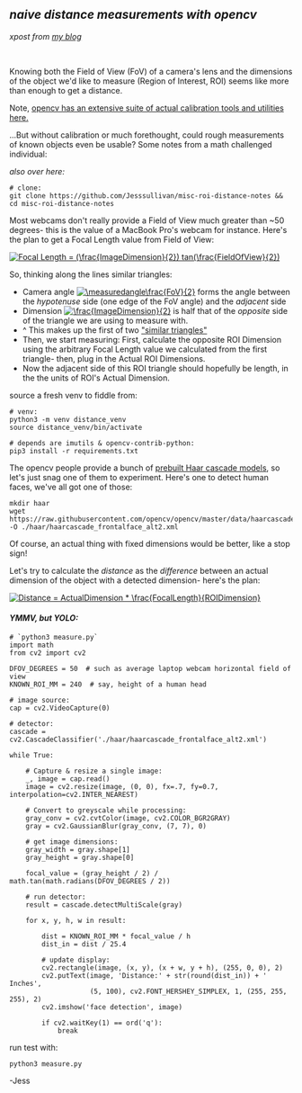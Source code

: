 ## *naive distance measurements with opencv*

*xpost from [my blog](https://transscendsurvival.org/)*

<br/>

Knowing both the Field of View (FoV) of a camera's lens and the dimensions of the object we'd like to measure (Region of Interest, ROI) seems like more than enough to get a distance.

Note, [opencv has an extensive suite of actual calibration tools and utilities here.](https://docs.opencv.org/4.5.0/d9/db7/tutorial_py_table_of_contents_calib3d.html)

...But without calibration or much forethought, could rough measurements of known objects even be usable?  Some notes from a math challenged individual:

*also over here:*
```
# clone:
git clone https://github.com/Jesssullivan/misc-roi-distance-notes && cd misc-roi-distance-notes
```



Most webcams don't really provide a Field of View much greater than ~50 degrees- this is the value of a MacBook Pro's webcam for instance.  Here's the plan to get a Focal Length value from Field of View:


<a href="https://www.codecogs.com/eqnedit.php?latex=Focal&space;Length&space;=&space;(\frac{ImageDimension}{2})&space;tan(\frac{FieldOfView}{2})" target="_blank" rel="noopener"><img src="https://latex.codecogs.com/gif.latex?Focal&space;Length&space;=&space;(\frac{ImageDimension}{2})&space;tan(\frac{FieldOfView}{2})" title="Focal Length = (\frac{ImageDimension}{2}) tan(\frac{FieldOfView}{2})" /></a>


So, thinking along the lines similar triangles:

-  Camera angle <a href="https://www.codecogs.com/eqnedit.php?latex=\measuredangle\frac{FoV}{2}" target="_blank"><img src="https://latex.codecogs.com/gif.latex?\measuredangle\frac{FoV}{2}" title="\measuredangle\frac{FoV}{2}" /></a> forms the angle between the *hypotenuse* side (one edge of the FoV angle) and the *adjacent* side
- Dimension <a href="https://www.codecogs.com/eqnedit.php?latex=\frac{ImageDimension}{2}" target="_blank"><img src="https://latex.codecogs.com/gif.latex?\frac{ImageDimension}{2}" title="\frac{ImageDimension}{2}" /></a> is half that of the *opposite* side of the triangle we are using to measure with.  
- ^ This makes up the first of two ["similar triangles"](https://byjus.com/maths/similar-triangle-construct/)
- Then, we start measuring: First, calculate the opposite ROI Dimension using the arbitrary Focal Length value we calculated from the first triangle- then, plug in the Actual ROI Dimensions.  
- Now the adjacent side of this ROI triangle should hopefully be length, in the the units of ROI's Actual Dimension.


source a fresh venv to fiddle from:
```
# venv:
python3 -m venv distance_venv
source distance_venv/bin/activate

# depends are imutils & opencv-contrib-python:
pip3 install -r requirements.txt
```


The opencv people provide a bunch of [prebuilt Haar cascade models](https://github.com/opencv/opencv/tree/master/data/haarcascades), so let's just snag one of them to experiment. Here's one to detect human faces, we've all got one of those:


```
mkdir haar
wget https://raw.githubusercontent.com/opencv/opencv/master/data/haarcascades/haarcascade_frontalface_alt2.xml  -O ./haar/haarcascade_frontalface_alt2.xml
```

Of course, an actual thing with fixed dimensions would be better, like a stop sign!

Let's try to calculate the *distance* as the *difference* between an actual dimension of the object with a detected dimension- here's the plan:


<a href="https://www.codecogs.com/eqnedit.php?latex=Distance&space;=&space;ActualDimension&space;*&space;\frac{FocalLength}{ROIDimension}" target="_blank" rel="noopener"><img src="https://latex.codecogs.com/gif.latex?Distance&space;=&space;ActualDimension&space;*&space;\frac{FocalLength}{ROIDimension}" title="Distance = ActualDimension * \frac{FocalLength}{ROIDimension}" /></a>


#### *YMMV, but YOLO:*

```
# `python3 measure.py`
import math
from cv2 import cv2

DFOV_DEGREES = 50  # such as average laptop webcam horizontal field of view
KNOWN_ROI_MM = 240  # say, height of a human head  

# image source:
cap = cv2.VideoCapture(0)

# detector:
cascade = cv2.CascadeClassifier('./haar/haarcascade_frontalface_alt2.xml')

while True:

    # Capture & resize a single image:
    _, image = cap.read()
    image = cv2.resize(image, (0, 0), fx=.7, fy=0.7, interpolation=cv2.INTER_NEAREST)

    # Convert to greyscale while processing:
    gray_conv = cv2.cvtColor(image, cv2.COLOR_BGR2GRAY)
    gray = cv2.GaussianBlur(gray_conv, (7, 7), 0)

    # get image dimensions:
    gray_width = gray.shape[1]
    gray_height = gray.shape[0]

    focal_value = (gray_height / 2) / math.tan(math.radians(DFOV_DEGREES / 2))

    # run detector:
    result = cascade.detectMultiScale(gray)

    for x, y, h, w in result:

		dist = KNOWN_ROI_MM * focal_value / h
        dist_in = dist / 25.4

        # update display:
        cv2.rectangle(image, (x, y), (x + w, y + h), (255, 0, 0), 2)
        cv2.putText(image, 'Distance:' + str(round(dist_in)) + ' Inches',
                    (5, 100), cv2.FONT_HERSHEY_SIMPLEX, 1, (255, 255, 255), 2)
        cv2.imshow('face detection', image)

        if cv2.waitKey(1) == ord('q'):
            break

```

run test with:
```
python3 measure.py
```


-Jess
